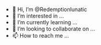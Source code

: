 - 👋 Hi, I’m @Redemptionlunatic
- 👀 I’m interested in ...
- 🌱 I’m currently learning ...
- 💞️ I’m looking to collaborate on ...
- 📫 How to reach me ...

<!---
Redemptionlunatic/Redemptionlunatic is a ✨ special ✨ repository because its `README.md` (this file) appears on your GitHub profile.
You can click the Preview link to take a look at your changes.
--->
